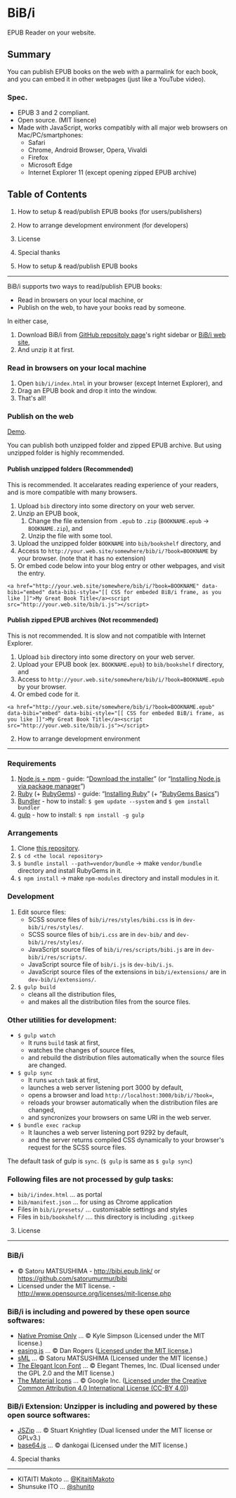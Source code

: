 BiB/i
================================================================================================================================

EPUB Reader on your website.


Summary
--------------------------------------------------------------------------------------------------------------------------------

You can publish EPUB books on the web with a parmalink for each book, and you can embed it in other webpages (just like a YouTube video).

### Spec.

+ EPUB 3 and 2 compliant.
+ Open source. (MIT lisence)
+ Made with JavaScript, works compatibly with all major web browsers on Mac/PC/smartphones:
    - Safari
    - Chrome, Android Browser, Opera, Vivaldi
    - Firefox
    - Microsoft Edge
    - Internet Explorer 11 (except opening zipped EPUB archive)




Table of Contents
--------------------------------------------------------------------------------------------------------------------------------

1. How to setup & read/publish EPUB books (for users/publishers)
2. How to arrange development environment (for developers)
3. License
4. Special thanks




1. How to setup & read/publish EPUB books
--------------------------------------------------------------------------------------------------------------------------------

BiB/i supports two ways to read/publish EPUB books:

+ Read in browsers on your local machine, or
+ Publish on the web, to have your books read by someone.

In either case,

1. Download BiB/i from [GitHub repositoly page](https://github.com/satorumurmur/bibi)'s right sidebar or [BiB/i web site](http://bibi.epub.link/#download),
2. And unzip it at first.



### Read in browsers on your local machine 

1. Open `bib/i/index.html` in your browser (except Internet Explorer), and
2. Drag an EPUB book and drop it into the window.
3. That's all!


### Publish on the web

[Demo](http://bibi.epub.link/#demo).

You can publish both unzipped folder and zipped EPUB archive. But using unzipped folder is highly recommended.


#### Publish unzipped folders (Recommended)

This is recommended. It accelarates reading experience of your readers, and is more compatible with many browsers.

1. Upload `bib` directory into some directory on your web server.
2. Unzip an EPUB book,
    1. Change the file extension from `.epub` to `.zip` (`BOOKNAME.epub` -> `BOOKNAME.zip`), and
    2. Unzip the file with some tool.
3. Upload the unzipped folder `BOOKNAME` into `bib/bookshelf` directory, and
4. Access to `http://your.web.site/somewhere/bib/i/?book=BOOKNAME` by your browser. (note that it has no extension)
5. Or embed code below into your blog entry or other webpages, and visit the entry.

````
<a href="http://your.web.site/somewhere/bib/i/?book=BOOKNAME" data-bibi="embed" data-bibi-style="[[ CSS for embeded BiB/i frame, as you like ]]">My Great Book Title</a><script src="http://your.web.site/bib/i.js"></script>
````


#### Publish zipped EPUB archives (Not recommended)

This is not recommended. It is slow and not compatible with Internet Explorer.

1. Upload `bib` directory into some directory on your web server.
2. Upload your EPUB book (ex. `BOOKNAME.epub`) to `bib/bookshelf` directory, and
3. Access to `http://your.web.site/somewhere/bib/i/?book=BOOKNAME.epub` by your browser.
4. Or embed code for it.

````
<a href="http://your.web.site/somewhere/bib/i/?book=BOOKNAME.epub" data-bibi="embed" data-bibi-style="[[ CSS for embeded BiB/i frame, as you like ]]">My Great Book Title</a><script src="http://your.web.site/bib/i.js"></script>
````



2. How to arrange development environment
--------------------------------------------------------------------------------------------------------------------------------


### Requirements

1. [Node.js + npm](http://nodejs.org/) - guide: “[Download the installer](http://nodejs.org/download/)” (or “[Installing Node.js via package manager](https://github.com/joyent/node/wiki/Installing-Node.js-via-package-manager)”)
2. [Ruby](https://www.ruby-lang.org/) (+ [RubyGems](http://guides.rubygems.org/)) - guide: “[Installing Ruby](https://www.ruby-lang.org/en/installation/)” (+ “[RubyGems Basics](http://guides.rubygems.org/rubygems-basics/)”)
3. [Bundler](http://bundler.io/) - how to install: `$ gem update --system` and `$ gem install bundler`
4. [gulp](http://gulpjs.com/) - how to install: `$ npm install -g gulp`


### Arrangements

1. Clone [this repository](https://github.com/satorumurmur/bibi/). 
2. `$ cd <the local repository>`
3. `$ bundle install --path=vendor/bundle` -> make `vendor/bundle` directory and install RubyGems in it.
4. `$ npm install` -> make `npm-modules` directory and install modules in it.


### Development

1. Edit source files:
    - SCSS source files of `bib/i/res/styles/bibi.css` is in `dev-bib/i/res/styles/`.
    - SCSS source files of `bib/i.css` are in `dev-bib/` and `dev-bib/i/res/styles/`.
    - JavaScript source files of `bib/i/res/scripts/bibi.js` are in `dev-bib/i/res/scripts/`.
    - JavaScript source file of `bib/i.js` is `dev-bib/i.js`.
    - JavaScript source files of the extensions in `bib/i/extensions/` are in `dev-bib/i/extensions/`.
2. `$ gulp build`
    - cleans all the distribution files,
    - and makes all the distribution files from the source files.


### Other utilities for development:

+ `$ gulp watch`
    - It runs `build` task at first,
    - watches the changes of source files,
    - and rebuild the distribution files automatically when the source files are changed.
+ `$ gulp sync`
    - It runs `watch` task at first,
    - launches a web server listening port 3000 by default,
    - opens a browser and load `http://localhost:3000/bib/i/?book=`,
    - reloads your browser automatically when the distribution files are changed,
    - and syncronizes your browsers on same URI in the web server.
+ `$ bundle exec rackup`
    - It launches a web server listening port 9292 by default,
    - and the server returns compiled CSS dynamically to your browser's request for the SCSS source files.

The default task of gulp is `sync`. (`$ gulp` is same as `$ gulp sync`)


### Following files are not processed by gulp tasks:

+ `bib/i/index.html` ... as portal
+ `bib/manifest.json` ... for using as Chrome application
+ Files in `bib/i/presets/` ... customisable settings and styles
+ Files in `bib/bookshelf/` .... this directory is including `.gitkeep`





3. License
--------------------------------------------------------------------------------------------------------------------------------


### BiB/i

+ &copy; Satoru MATSUSHIMA - http://bibi.epub.link/ or https://github.com/satorumurmur/bibi
+ Licensed under the MIT license. - http://www.opensource.org/licenses/mit-license.php


### BiB/i is including and powered by these open source softwares:

+ [Native Promise Only](https://github.com/getify/native-promise-only) ... &copy; Kyle Simpson (Licensed under the MIT license.)
+ [easing.js](https://github.com/danro/easing-js) ... &copy; Dan Rogers ([Licensed under the MIT license.](http://danro.mit-license.org/))
+ [sML](https://github.com/satorumurmur/sML) ... &copy; Satoru MATSUSHIMA (Licensed under the MIT license.)
+ [The Elegant Icon Font](http://www.elegantthemes.com/blog/resources/elegant-icon-font) ... &copy; Elegant Themes, Inc. (Dual licensed under the GPL 2.0 and the MIT license.)
+ [The Material Icons](https://www.google.com/design/icons/) ... &copy; Google Inc. ([Licensed under the Creative Common Attribution 4.0 International License (CC-BY 4.0)](http://creativecommons.org/licenses/by/4.0/))


### BiB/i Extension: Unzipper is including and powered by these open source softwares:

+ [JSZip](http://stuartk.com/jszip) ... &copy; Stuart Knightley (Dual licensed under the MIT license or GPLv3.)
+ [base64.js](https://github.com/dankogai/js-base64) ... &copy; dankogai (Licensed under the MIT license.)




4. Special thanks
--------------------------------------------------------------------------------------------------------------------------------

+ KITAITI Makoto ... [@KitaitiMakoto](https://github.com/KitaitiMakoto)
+ Shunsuke ITO ... [@shunito](https://github.com/shunito)